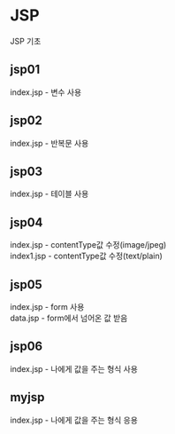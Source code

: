 # JSP  
JSP 기초  
  
## jsp01  
  index.jsp - 변수 사용  
  
## jsp02  
  index.jsp - 반복문 사용  
  
## jsp03  
  index.jsp - 테이블 사용  
  
## jsp04  
  index.jsp - contentType값 수정(image/jpeg)  
  index1.jsp - contentType값 수정(text/plain)  
  
## jsp05  
  index.jsp - form 사용  
  data.jsp - form에서 넘어온 값 받음  
  
## jsp06  
  index.jsp - 나에게 값을 주는 형식 사용  
  
## myjsp  
  index.jsp - 나에게 값을 주는 형식 응용  